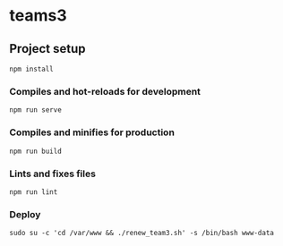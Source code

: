 # teams3

## Project setup
```
npm install
```

### Compiles and hot-reloads for development
```
npm run serve
```

### Compiles and minifies for production
```
npm run build
```

### Lints and fixes files
```
npm run lint
```

### Deploy
```
sudo su -c 'cd /var/www && ./renew_team3.sh' -s /bin/bash www-data
```